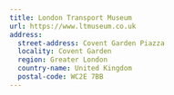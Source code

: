 ```yaml
---
title: London Transport Museum
url: https://www.ltmuseum.co.uk
address:
  street-address: Covent Garden Piazza
  locality: Covent Garden
  region: Greater London
  country-name: United Kingdom
  postal-code: WC2E 7BB
---
```

